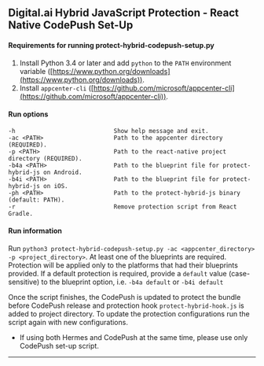 ## Digital.ai Hybrid JavaScript Protection - React Native CodePush Set-Up

#### Requirements for running protect-hybrid-codepush-setup.py
1. Install Python 3.4 or later and add `python` to the `PATH` environment variable ([https://www.python.org/downloads](https://www.python.org/downloads)).
2. Install `appcenter-cli` ([https://github.com/microsoft/appcenter-cli](https://github.com/microsoft/appcenter-cli)).
#### Run options
```
-h                            Show help message and exit.
-ac <PATH>                    Path to the appcenter directory (REQUIRED).
-p <PATH>                     Path to the react-native project directory (REQUIRED).
-b4a <PATH>                   Path to the blueprint file for protect-hybrid-js on Android.
-b4i <PATH>                   Path to the blueprint file for protect-hybrid-js on iOS.
-ph <PATH>                    Path to the protect-hybrid-js binary (default: PATH).
-r                            Remove protection script from React Gradle.
```
#### Run information
Run `python3 protect-hybrid-codepush-setup.py -ac <appcenter_directory> -p <project_directory>`.
At least one of the blueprints are required. Protection will be applied only to the platforms that had their blueprints provided.
If a default protection is required, provide a `default` value (case-sensitive) to the blueprint option, i.e. `-b4a default` or `-b4i default`

Once the script finishes, the CodePush is updated to protect the bundle before CodePush release and protection hook `protect-hybrid-hook.js` is added to project directory.
To update the protection configurations run the script again with new configurations.

* If using both Hermes and CodePush at the same time, please use only CodePush set-up script. 
---
